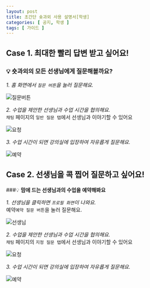 ```yaml
---
layout: post
title: 초간단 숏과외 사용 설명서[학생]
categories: [ 공지, 학생 ]
tags: [ 가이드 ]
---
```


## Case 1. 최대한 빨리 답변 받고 싶어요!
### 💡 **숏과외의 모든 선생님에게 질문해볼까요?**

*1. 홈 화면에서 `질문 버튼`을 눌러 질문해요.*

![질문버튼](https://github.com/amicably-until-the-end/amicably-until-the-end.github.io/assets/52066828/46c933d4-d448-494b-867a-c470ccfb9929)
  
*2. 수업을 제안한 선생님과 수업 시간을 협의해요.*  
`채팅` 페이지의 `일반 질문 탭`에서 선생님과 이야기할 수 있어요

![요청](https://github.com/amicably-until-the-end/amicably-until-the-end.github.io/assets/52066828/c8b581d7-6a68-4845-be5e-f12f25230198)
  
*3. 수업 시간이 되면 강의실에 입장하여 자유롭게 질문해요.*

![예약](https://github.com/amicably-until-the-end/amicably-until-the-end.github.io/assets/52066828/3fdcc7ed-0287-47ec-a4b8-76c9b33885bc)

## Case 2. 선생님을 콕 찝어 질문하고 싶어요!
###💡 **맘에 드는 선생님과의 수업을 예약해봐요**

*1. 선생님을 클릭하면 `프로필 화면`이 나와요.*  
예약`예약 질문 버튼`을 눌러 질문해요.   

![선생님](https://github.com/amicably-until-the-end/amicably-until-the-end.github.io/assets/52066828/3de516e5-3847-4791-86dc-3d6240edc313)
  
*2. 수업을 제안한 선생님과 수업 시간을 협의해요.*  
`채팅` 페이지의 `지정 질문 탭`에서 선생님과 이야기할 수 있어요   

![요청](https://github.com/amicably-until-the-end/amicably-until-the-end.github.io/assets/52066828/c8b581d7-6a68-4845-be5e-f12f25230198)
  
*3. 수업 시간이 되면 강의실에 입장하여 자유롭게 질문해요.*

![예약](https://github.com/amicably-until-the-end/amicably-until-the-end.github.io/assets/52066828/3fdcc7ed-0287-47ec-a4b8-76c9b33885bc)
